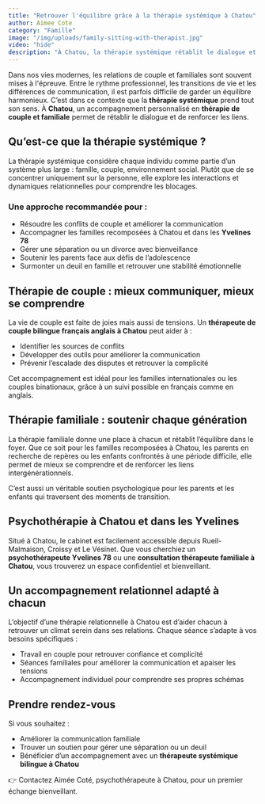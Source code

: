 ```yaml
---
title: "Retrouver l'équilibre grâce à la thérapie systémique à Chatou"
author: Aimee Cote
category: "Famille"
image: "/img/uploads/family-sitting-with-therapist.jpg"
video: "hide"
description: "À Chatou, la thérapie systémique rétablit le dialogue et renforce les liens familiaux pour surmonter les défis du quotidien."
---
```


<p>Dans nos vies modernes, les relations de couple et familiales sont souvent mises à l'épreuve. Entre le rythme professionnel, les transitions de vie et les différences de communication, il est parfois difficile de garder un équilibre harmonieux. C’est dans ce contexte que la <strong>thérapie systémique</strong> prend tout son sens. À <strong>Chatou</strong>, un accompagnement personnalisé en <strong>thérapie de couple et familiale</strong> permet de rétablir le dialogue et de renforcer les liens.</p>

<h2>Qu’est-ce que la thérapie systémique ?</h2>

<p>La thérapie systémique considère chaque individu comme partie d’un système plus large : famille, couple, environnement social. Plutôt que de se concentrer uniquement sur la personne, elle explore les interactions et dynamiques relationnelles pour comprendre les blocages.</p>

<h3>Une approche recommandée pour :</h3>

<ul>
<li>Résoudre les conflits de couple et améliorer la communication</li>
<li>Accompagner les familles recomposées à Chatou et dans les <strong>Yvelines 78</strong></li>
<li>Gérer une séparation ou un divorce avec bienveillance</li>
<li>Soutenir les parents face aux défis de l’adolescence</li>
<li>Surmonter un deuil en famille et retrouver une stabilité émotionnelle</li>
</ul>

<h2>Thérapie de couple : mieux communiquer, mieux se comprendre</h2>

<p>La vie de couple est faite de joies mais aussi de tensions. Un <strong>thérapeute de couple bilingue français anglais à Chatou</strong> peut aider à :</p>

<ul>
<li>Identifier les sources de conflits</li>
<li>Développer des outils pour améliorer la communication</li>
<li>Prévenir l’escalade des disputes et retrouver la complicité</li>
</ul>

<p>Cet accompagnement est idéal pour les familles internationales ou les couples binationaux, grâce à un suivi possible en français comme en anglais.</p>

<h2>Thérapie familiale : soutenir chaque génération</h2>

<p>La thérapie familiale donne une place à chacun et rétablit l’équilibre dans le foyer. Que ce soit pour les familles recomposées à Chatou, les parents en recherche de repères ou les enfants confrontés à une période difficile, elle permet de mieux se comprendre et de renforcer les liens intergénérationnels.</p>

<p>C’est aussi un véritable soutien psychologique pour les parents et les enfants qui traversent des moments de transition.</p>

<h2>Psychothérapie à Chatou et dans les Yvelines</h2>

<p>Situé à Chatou, le cabinet est facilement accessible depuis Rueil-Malmaison, Croissy et Le Vésinet. Que vous cherchiez un <strong>psychothérapeute Yvelines 78</strong> ou une <strong>consultation thérapeute familiale à Chatou</strong>, vous trouverez un espace confidentiel et bienveillant.</p>

<h2>Un accompagnement relationnel adapté à chacun</h2>

<p>L’objectif d’une thérapie relationnelle à Chatou est d’aider chacun à retrouver un climat serein dans ses relations. Chaque séance s’adapte à vos besoins spécifiques :</p>

<ul>
<li>Travail en couple pour retrouver confiance et complicité</li>
<li>Séances familiales pour améliorer la communication et apaiser les tensions</li>
<li>Accompagnement individuel pour comprendre ses propres schémas</li>
</ul>

<h2>Prendre rendez-vous</h2>

<p>Si vous souhaitez :</p>

<ul>
<li>Améliorer la communication familiale</li>
<li>Trouver un soutien pour gérer une séparation ou un deuil</li>
<li>Bénéficier d’un accompagnement avec un <strong>thérapeute systémique bilingue à Chatou</strong></li>
</ul>

<p>👉 Contactez Aimée Coté, psychothérapeute à Chatou, pour un premier échange bienveillant.</p>
